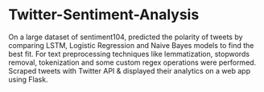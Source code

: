 # Twitter-Sentiment-Analysis

<p>On a large dataset of sentiment104, predicted the polarity of tweets by comparing LSTM, Logistic Regression and Naive Bayes models to find the best fit. For text preprocessing techniques like lemmatization, stopwords removal, tokenization and some custom regex operations were performed. Scraped tweets with Twitter API & displayed their analytics on a web app using Flask.</p>
